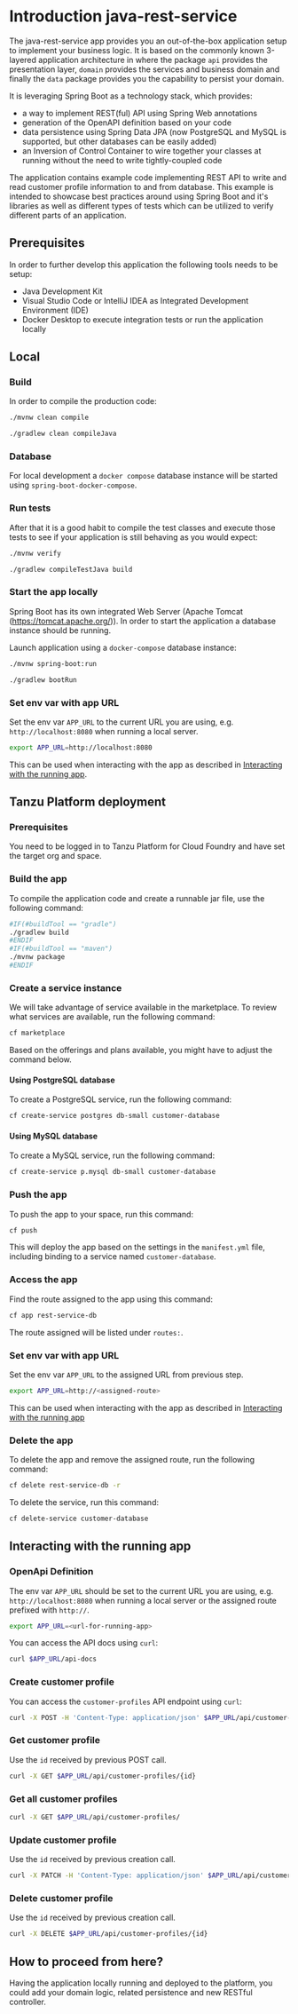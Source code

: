 # Introduction java-rest-service

The java-rest-service app provides you an out-of-the-box application setup to implement your business logic.
It is based on the commonly known 3-layered application architecture in where the package `api` provides the
presentation layer, `domain` provides the services and business domain and finally the `data` package provides
you the capability to persist your domain.

It is leveraging Spring Boot as a technology stack, which provides:
- a way to implement REST(ful) API using Spring Web annotations
- generation of the OpenAPI definition based on your code
- data persistence using Spring Data JPA (now PostgreSQL and MySQL is supported, but other databases can be easily added)
- an Inversion of Control Container to wire together your classes at running without the need to write tightly-coupled code

The application contains example code implementing REST API to write and read customer profile information to and from 
database. This example is intended to showcase best practices around using Spring Boot and it's libraries as well as
different types of tests which can be utilized to verify different parts of an application.

## Prerequisites

In order to further develop this application the following tools needs to be setup:
- Java Development Kit
- Visual Studio Code or IntelliJ IDEA as Integrated Development Environment (IDE)
- Docker Desktop to execute integration tests or run the application locally

## Local

### Build

In order to compile the production code:

<!-- #IF(#buildTool == 'maven') -->
```bash
./mvnw clean compile
```
<!-- #ELSE -->
```bash
./gradlew clean compileJava
```
<!-- #ENDIF -->

### Database

For local development a `docker compose` database instance will be started using `spring-boot-docker-compose`. 

### Run tests

After that it is a good habit to compile the test classes and execute those tests to see if your application is still behaving as you would expect:

<!-- #IF(#buildTool == 'maven') -->
```bash
./mvnw verify
```
<!-- #ELSE -->
```bash
./gradlew compileTestJava build
```
<!-- #ENDIF -->

### Start the app locally

Spring Boot has its own integrated Web Server (Apache Tomcat (https://tomcat.apache.org/)). In order 
to start the application a database instance should be running.

Launch application using a `docker-compose` database instance:

<!-- #IF(#buildTool == 'maven') -->
```bash
./mvnw spring-boot:run
```
<!-- #ELSE -->
```bash
./gradlew bootRun
```
<!-- #ENDIF -->

### Set env var with app URL

Set the env var `APP_URL` to the current URL you are using, e.g. `http://localhost:8080` when running a local server.

```bash
export APP_URL=http://localhost:8080
```

This can be used when interacting with the app as described in [Interacting with the running app](#interacting-with-the-running-app).

## Tanzu Platform deployment

### Prerequisites

You need to be logged in to Tanzu Platform for Cloud Foundry and have set the target org and space.

### Build the app

To compile the application code and create a runnable jar file, use the following command:

```sh
#IF(#buildTool == "gradle")
./gradlew build
#ENDIF
#IF(#buildTool == "maven")
./mvnw package
#ENDIF
```

### Create a service instance

We will take advantage of service available in the marketplace.
To review what services are available, run the following command:

```sh
cf marketplace
```

Based on the offerings and plans available, you might have to adjust the command below.

<!-- #IF(#databaseType == 'postgres') -->
#### Using PostgreSQL database

To create a PostgreSQL service, run the following command:

```sh
cf create-service postgres db-small customer-database
```
<!-- #ENDIF -->
<!-- #IF(#databaseType == 'mysql') -->
#### Using MySQL database

To create a MySQL service, run the following command:

```sh
cf create-service p.mysql db-small customer-database
```
<!-- #ENDIF -->

### Push the app

To push the app to your space, run this command:

```sh
cf push
```

This will deploy the app based on the settings in the `manifest.yml` file, including binding to a service named `customer-database`.

### Access the app

Find the route assigned to the app using this command:

```sh
cf app rest-service-db
```

The route assigned will be listed under `routes:`.

### Set env var with app URL

Set the env var `APP_URL` to the assigned URL from previous step.

```bash
export APP_URL=http://<assigned-route>
```

This can be used when interacting with the app as described in [Interacting with the running app](#interacting-with-the-running-app)

### Delete the app

To delete the app and remove the assigned route, run the following command:

```sh
cf delete rest-service-db -r
```
<!-- #IF(!(#persistenceType == 'jpa' && #databaseType == 'h2')) -->

To delete the service, run this command:

```sh
cf delete-service customer-database
```
<!-- #ENDIF -->

## Interacting with the running app

### OpenApi Definition

The env var `APP_URL` should be set to the current URL you are using, e.g. `http://localhost:8080` when running a local server or the assigned route prefixed with `http://`.

```bash
export APP_URL=<url-for-running-app>
```

You can access the API docs using `curl`:

```bash
curl $APP_URL/api-docs  
```

### Create customer profile

You can access the `customer-profiles` API endpoint using `curl`:

```bash
curl -X POST -H 'Content-Type: application/json' $APP_URL/api/customer-profiles -d '{"firstName": "Joe", "lastName": "Doe", "email": "joe.doe@test.org"}'
```

### Get customer profile

Use the `id` received by previous POST call.
```bash
curl -X GET $APP_URL/api/customer-profiles/{id}
```

### Get all customer profiles

```bash
curl -X GET $APP_URL/api/customer-profiles/
```

### Update customer profile

Use the `id` received by previous creation call.
```bash
curl -X PATCH -H 'Content-Type: application/json' $APP_URL/api/customer-profiles/{id} -d '{"firstName": "Jane", "lastName": "Little"}'
```

### Delete customer profile

Use the `id` received by previous creation call.
```bash
curl -X DELETE $APP_URL/api/customer-profiles/{id}
```

## How to proceed from here?

Having the application locally running and deployed to the platform, you could add your domain logic, related persistence and new RESTful controller.
